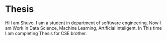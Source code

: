 # Thesis
Hi I am Shuvo. I am a student in department of softtware engineering. Now I am Work in Data Science, Machine Learning, Artificial Inteligent. 
In This time I am completing Thesis for CSE brother.
